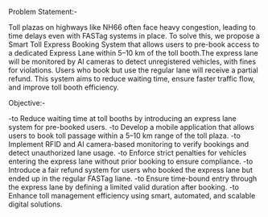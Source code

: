 Problem Statement:-

Toll plazas on highways like NH66 often face heavy congestion, leading to time delays even with FASTag systems in place. To solve this, we propose a Smart Toll Express Booking System that allows users to pre-book access to a dedicated Express Lane within 5–10 km of the toll booth.The express lane will be monitored by AI cameras to detect unregistered vehicles, with fines for violations. Users who book but use the regular lane will receive a partial refund. This system aims to reduce waiting time, ensure faster traffic flow, and improve toll booth efficiency.    

Objective:-

-to Reduce waiting time at toll booths by introducing an express lane system for pre-booked users. -to Develop a mobile application that allows users to book toll passage within a 5–10 km range of the toll plaza. -to Implement RFID and AI camera-based monitoring to verify bookings and detect unauthorized lane usage. -to Enforce strict penalties for vehicles entering the express lane without prior booking to ensure compliance. -to Introduce a fair refund system for users who booked the express lane but ended up in the regular FASTag liane. -to Ensure time-bound entry through the express lane by defining a limited valid duration after booking. -to Enhance toll management efficiency using smart, automated, and scalable digital solutions.
